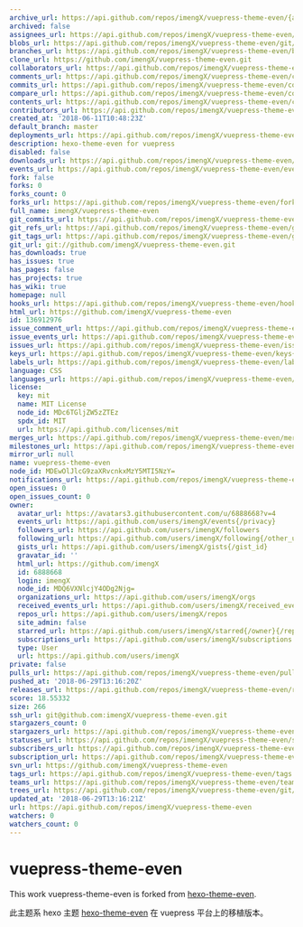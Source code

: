 ```yaml
---
archive_url: https://api.github.com/repos/imengX/vuepress-theme-even/{archive_format}{/ref}
archived: false
assignees_url: https://api.github.com/repos/imengX/vuepress-theme-even/assignees{/user}
blobs_url: https://api.github.com/repos/imengX/vuepress-theme-even/git/blobs{/sha}
branches_url: https://api.github.com/repos/imengX/vuepress-theme-even/branches{/branch}
clone_url: https://github.com/imengX/vuepress-theme-even.git
collaborators_url: https://api.github.com/repos/imengX/vuepress-theme-even/collaborators{/collaborator}
comments_url: https://api.github.com/repos/imengX/vuepress-theme-even/comments{/number}
commits_url: https://api.github.com/repos/imengX/vuepress-theme-even/commits{/sha}
compare_url: https://api.github.com/repos/imengX/vuepress-theme-even/compare/{base}...{head}
contents_url: https://api.github.com/repos/imengX/vuepress-theme-even/contents/{+path}
contributors_url: https://api.github.com/repos/imengX/vuepress-theme-even/contributors
created_at: '2018-06-11T10:48:23Z'
default_branch: master
deployments_url: https://api.github.com/repos/imengX/vuepress-theme-even/deployments
description: hexo-theme-even for vuepress
disabled: false
downloads_url: https://api.github.com/repos/imengX/vuepress-theme-even/downloads
events_url: https://api.github.com/repos/imengX/vuepress-theme-even/events
fork: false
forks: 0
forks_count: 0
forks_url: https://api.github.com/repos/imengX/vuepress-theme-even/forks
full_name: imengX/vuepress-theme-even
git_commits_url: https://api.github.com/repos/imengX/vuepress-theme-even/git/commits{/sha}
git_refs_url: https://api.github.com/repos/imengX/vuepress-theme-even/git/refs{/sha}
git_tags_url: https://api.github.com/repos/imengX/vuepress-theme-even/git/tags{/sha}
git_url: git://github.com/imengX/vuepress-theme-even.git
has_downloads: true
has_issues: true
has_pages: false
has_projects: true
has_wiki: true
homepage: null
hooks_url: https://api.github.com/repos/imengX/vuepress-theme-even/hooks
html_url: https://github.com/imengX/vuepress-theme-even
id: 136912976
issue_comment_url: https://api.github.com/repos/imengX/vuepress-theme-even/issues/comments{/number}
issue_events_url: https://api.github.com/repos/imengX/vuepress-theme-even/issues/events{/number}
issues_url: https://api.github.com/repos/imengX/vuepress-theme-even/issues{/number}
keys_url: https://api.github.com/repos/imengX/vuepress-theme-even/keys{/key_id}
labels_url: https://api.github.com/repos/imengX/vuepress-theme-even/labels{/name}
language: CSS
languages_url: https://api.github.com/repos/imengX/vuepress-theme-even/languages
license:
  key: mit
  name: MIT License
  node_id: MDc6TGljZW5zZTEz
  spdx_id: MIT
  url: https://api.github.com/licenses/mit
merges_url: https://api.github.com/repos/imengX/vuepress-theme-even/merges
milestones_url: https://api.github.com/repos/imengX/vuepress-theme-even/milestones{/number}
mirror_url: null
name: vuepress-theme-even
node_id: MDEwOlJlcG9zaXRvcnkxMzY5MTI5NzY=
notifications_url: https://api.github.com/repos/imengX/vuepress-theme-even/notifications{?since,all,participating}
open_issues: 0
open_issues_count: 0
owner:
  avatar_url: https://avatars3.githubusercontent.com/u/6888668?v=4
  events_url: https://api.github.com/users/imengX/events{/privacy}
  followers_url: https://api.github.com/users/imengX/followers
  following_url: https://api.github.com/users/imengX/following{/other_user}
  gists_url: https://api.github.com/users/imengX/gists{/gist_id}
  gravatar_id: ''
  html_url: https://github.com/imengX
  id: 6888668
  login: imengX
  node_id: MDQ6VXNlcjY4ODg2Njg=
  organizations_url: https://api.github.com/users/imengX/orgs
  received_events_url: https://api.github.com/users/imengX/received_events
  repos_url: https://api.github.com/users/imengX/repos
  site_admin: false
  starred_url: https://api.github.com/users/imengX/starred{/owner}{/repo}
  subscriptions_url: https://api.github.com/users/imengX/subscriptions
  type: User
  url: https://api.github.com/users/imengX
private: false
pulls_url: https://api.github.com/repos/imengX/vuepress-theme-even/pulls{/number}
pushed_at: '2018-06-29T13:16:20Z'
releases_url: https://api.github.com/repos/imengX/vuepress-theme-even/releases{/id}
score: 18.55332
size: 266
ssh_url: git@github.com:imengX/vuepress-theme-even.git
stargazers_count: 0
stargazers_url: https://api.github.com/repos/imengX/vuepress-theme-even/stargazers
statuses_url: https://api.github.com/repos/imengX/vuepress-theme-even/statuses/{sha}
subscribers_url: https://api.github.com/repos/imengX/vuepress-theme-even/subscribers
subscription_url: https://api.github.com/repos/imengX/vuepress-theme-even/subscription
svn_url: https://github.com/imengX/vuepress-theme-even
tags_url: https://api.github.com/repos/imengX/vuepress-theme-even/tags
teams_url: https://api.github.com/repos/imengX/vuepress-theme-even/teams
trees_url: https://api.github.com/repos/imengX/vuepress-theme-even/git/trees{/sha}
updated_at: '2018-06-29T13:16:21Z'
url: https://api.github.com/repos/imengX/vuepress-theme-even
watchers: 0
watchers_count: 0
---
```


# vuepress-theme-even

This work vuepress-theme-even is forked from [hexo-theme-even](https://github.com/ahonn/hexo-theme-even).

此主题系 hexo 主题 [hexo-theme-even](https://github.com/ahonn/hexo-theme-even) 在 vuepress 平台上的移植版本。
